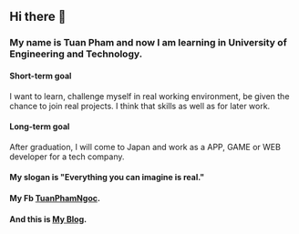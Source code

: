 ## **Hi there** 👋

### My name is Tuan Pham and now I am learning in University of Engineering and Technology.
#### Short-term goal ####
I want to learn, challenge myself in real working environment, be given the chance to join real projects.
I think that skills as well as for later work.
#### Long-term goal ####
After graduation, I will come to Japan and work as a APP, GAME or WEB developer for a tech company.

#### My slogan is "Everything you can imagine is real."
#### My Fb  [TuanPhamNgoc](https://www.facebook.com/LeoPham.1504/).
#### And this is [My Blog](https://phamngoctuan0110.blogspot.com/).
